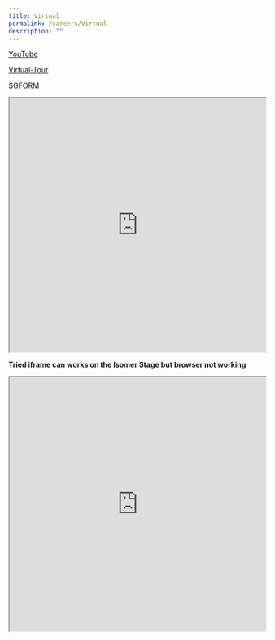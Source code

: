```yaml
---
title: Virtual
permalink: /careers/Virtual
description: ""
---
```

[YouTube ](https://youtu.be/OTs-Yb35V2s)

[Virtual-Tour](https://www.cnb.gov.sg/heritage-gallery-virtual-tour/)

[SGFORM](https://form.gov.sg/629dcaccfcba250012b5909b)

	

<iframe id="iframe2" src=https://form.gov.sg/629dcaccfcba250012b5909b style="width:100%;height:500px"></iframe>

**Tried iframe can works on the Isomer Stage but browser not working**
<iframe id="iframe" src=https://form.gov.sg/629dcaccfcba250012b5909b style="width:100%;height:500px"></iframe>
